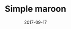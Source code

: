 ---
title: Simple maroon
date: 2017-09-17
caption: Sinful Colors Royal Flush
img: /images/nails/maroon.jpg
---